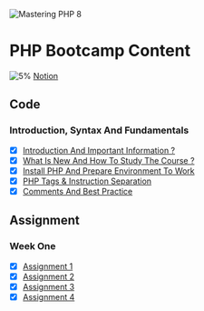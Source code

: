 ![Mastering PHP 8](https://elzero.org/php-bootcamp.png)

# PHP Bootcamp Content

![5%](https://progress-bar.dev/5/?title=Done)
[Notion](https://marwanzayed.notion.site/PHP-Bootcamp-79a6f2a6665e4e8787fe20ae5059d34c)

## Code

### Introduction, Syntax And Fundamentals

- [x] [Introduction And Important Information ?](https://elzero.org/php-2022-introduction-important-information/)
- [x] [What Is New And How To Study The Course ?](https://elzero.org/php-2022-whats-new-and-how-to-study-the-course/)
- [x] [Install PHP And Prepare Environment To Work](https://elzero.org/php-2022-install-php-and-prepare-environment-to-work/)
- [x] [PHP Tags & Instruction Separation](https://elzero.org/php-2022-tags-and-instructions-separation/)
- [x] [Comments And Best Practice](https://elzero.org/php-2022-comments-and-best-practices/)

## Assignment

### Week One

- [x] [Assignment 1](./week_one/assignment_1.php)
- [x] [Assignment 2](./week_one/assignment_2.php)
- [x] [Assignment 3](./week_one/assignment_3.php)
- [x] [Assignment 4](./week_one/assignment_4.php)
